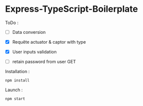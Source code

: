 # Express-TypeScript-Boilerplate

ToDo :

- [ ] Data conversion
- [x] Requête actuator & captor with type
- [x] User inputs validation
- [ ] retain password from user GET


Installation : 

```ts
npm install
```

Launch : 

```ts
npm start
```